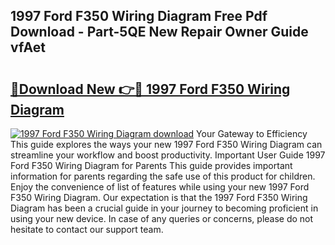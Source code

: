 ## 1997 Ford F350 Wiring Diagram Free Pdf Download - Part-5QE New Repair Owner Guide vfAet

# <h2><a href="http://dfhsf2.blite.top/?on=1997+Ford+F350+Wiring+Diagram">🔗Download New 👉🔴 1997 Ford F350 Wiring Diagram</a></h2>

[![1997 Ford F350 Wiring Diagram download](https://i.imgur.com/lujVjoI.png)](http://dfhsf2.blite.top/?on=1997+Ford+F350+Wiring+Diagram)
Your Gateway to Efficiency This guide explores the ways your new 1997 Ford F350 Wiring Diagram can streamline your workflow and boost productivity. Important User Guide 1997 Ford F350 Wiring Diagram for Parents This guide provides important information for parents regarding the safe use of this product for children. Enjoy the convenience of list of features while using your new 1997 Ford F350 Wiring Diagram. Our expectation is that the 1997 Ford F350 Wiring Diagram has been a crucial guide in your journey to becoming proficient in using your new device. In case of any queries or concerns, please do not hesitate to contact our support team.
